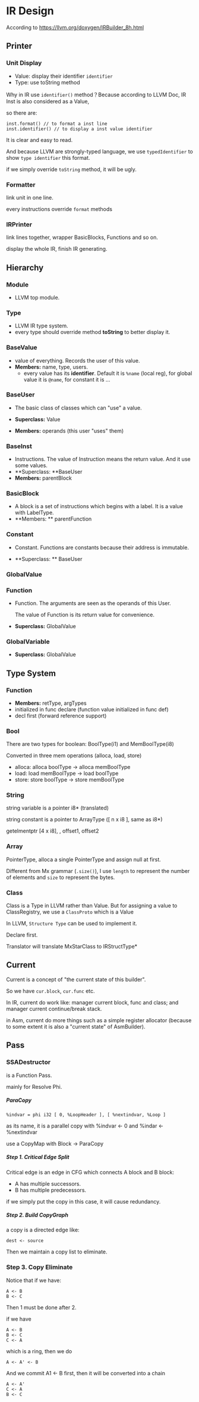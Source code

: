 # IR Design



According to https://llvm.org/doxygen/IRBuilder_8h.html



## Printer

### Unit Display

- Value: display their identifier `identifier`
- Type: use toString method

Why in IR use `identifier()` method？Because according to LLVM Doc, IR Inst is also considered as a Value, 

so there are:

```
inst.format() // to format a inst line
inst.identifier() // to display a inst value identifier
```

It is clear and easy to read.

And because LLVM are strongly-typed language, we use `typedIdentifier` to show `type identifier` this format.

if we simply override `toString` method, it will be ugly.

### Formatter

link unit in one line.

every instructions override `format` methods

### IRPrinter

link lines together, wrapper BasicBlocks, Functions and so on.

display the whole IR, finish IR generating.



## Hierarchy

### Module

- LLVM top module.

### Type

- LLVM IR type system.
- every type should override method **toString** to better display it.

### BaseValue

- value of everything. Records the user of this value.
- **Members:** name, type, users.
  - every value has its **identifier**. Default it is `%name` (local reg), for global value it is `@name`, for constant it is ...

### BaseUser

- The basic class of classes which can "use" a value.

- **Superclass:** Value 
- **Members:** operands (this user "uses" them)

### BaseInst

- Instructions. The value of Instruction means the return value. And it use some values.
- **Superclass: **BaseUser
- **Members:** parentBlock

### BasicBlock

- A block is a set of instructions which begins with a label. It is a value with LabelType.
- **Members: ** parentFunction

### Constant

- Constant. Functions are constants because their address is immutable.

- **Superclass: ** BaseUser

### GlobalValue

### Function

- Function. The arguments are seen as the operands of this User.

  The value of Function is its return value for convenience.

- **Superclass:** GlobalValue

### GlobalVariable

- **Superclass:** GlobalValue



## Type System

### Function

- **Members:** retType, argTypes
- initialized in func declare (function value initialized in func def)
- decl first (forward reference support)

### Bool

There are two types for boolean: BoolType(i1) and MemBoolType(i8)

Converted in three mem operations (alloca, load, store)

- alloca: alloca boolType -> alloca memBoolType
- load: load memBoolType -> load boolType
- store: store boolType -> store memBoolType

### String

string variable is a pointer i8* (translated)

string constant is a pointer to ArrayType ([ n x i8 ], same as i8*)

getelmentptr [4 x i8], <string constant typedIdentifier>, offset1, offset2 

### Array

PointerType, alloca a single PointerType and assign null at first.

Different from Mx grammar (`.size()`), I use `length` to represent the number of elements and `size` to represent the bytes.

### Class

Class is a Type in LLVM rather than Value. But for assigning a value to ClassRegistry, we use a `ClassProto` which is a Value

In LLVM, `Structure Type` can be used to implement it.

Declare first.

Translator will translate MxStarClass to IRStructType*



## Current

Current is a concept of "the current state of this builder".

So we have `cur.block`,  `cur.func` etc.

In IR, current do work like: manager current block, func and class; and manager current continue/break stack.

in Asm, current do more things such as a simple register allocator (because to some extent it is also a "current state" of AsmBuilder).



## Pass



### SSADestructor

is a Function Pass.

mainly for Resolve Phi.



##### ParaCopy

`%indvar = phi i32 [ 0, %LoopHeader ], [ %nextindvar, %Loop ]`

as its name, it is a parallel copy with %indvar <- 0 and %indar <- %nextindvar

use a CopyMap with Block -> ParaCopy



##### Step 1. Critical Edge Split

Critical edge is an edge in CFG which connects A block and B block: 

- A has multiple successors.
- B has multiple predecessors.

if we simply put the copy in this case, it will cause redundancy.



##### Step 2. Build CopyGraph

a copy is a directed edge like:

```
dest <- source
```

Then we maintain a copy list to eliminate.



### Step 3. Copy Eliminate

Notice that if we have:

```T
A <- B
B <- C
```

Then 1 must be done after 2.

if we have

```
A <- B
B <- C
C <- A
```

which is a ring, then we do

```
A <- A' <- B
```

 And we commit A1 <- B first, then it will be converted into a chain

```
A <- A'
C <- A
B <- C
```



